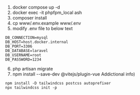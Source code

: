 1. docker compose up -d
2. docker exec -it phpfpm_local ash
3. composer install
4. cp www/.env.example www/.env
5. modify .env file to below text
```
DB_CONNECTION=mysql
DB_HOST=host.docker.internal
DB_PORT=3306
DB_DATABASE=laravel
DB_USERNAME=root
DB_PASSWORD=1234
```
6. php artisan migrate
7. npm install --save-dev @vitejs/plugin-vue
Addictional info)
```
npm install -D tailwindcss postcss autoprefixer
npx tailwindcss init -p
```
